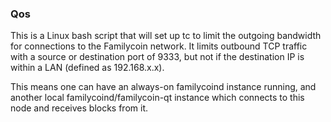 ### Qos ###

This is a Linux bash script that will set up tc to limit the outgoing bandwidth for connections to the Familycoin network. It limits outbound TCP traffic with a source or destination port of 9333, but not if the destination IP is within a LAN (defined as 192.168.x.x).

This means one can have an always-on familycoind instance running, and another local familycoind/familycoin-qt instance which connects to this node and receives blocks from it.
